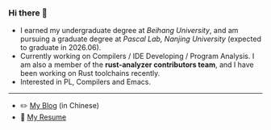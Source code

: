 ### Hi there 👋

- I earned my undergraduate degree at *Beihang University*, and am pursuing a graduate degree at *Pascal Lab, Nanjing University* (expected to graduate in 2026.06).
- Currently working on Compilers / IDE Developing / Program Analysis. I am also a member of the **rust-analyzer contributors team**, and I have been working on Rust toolchains recently.
- Interested in PL, Compilers and Emacs.

-----------

- ✏️ [My Blog](https://github.com/roife/roife.github.io) (in Chinese)
- 📝 [My Resume](https://github.com/roife/resume)
